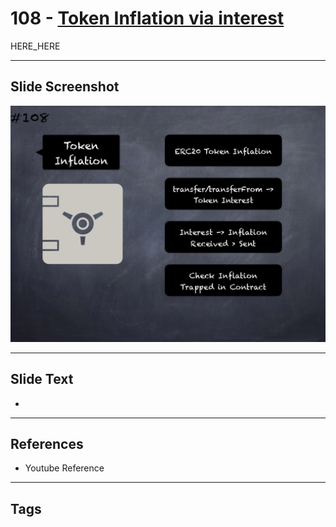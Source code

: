 # 108 - [Token Inflation via interest](Token%20Inflation%20via%20interest.md)

HERE_HERE

___
## Slide Screenshot
![0108.png](../../images/pitfalls_and_best_practices201/108.png)
___
## Slide Text
- 
___
## References
- Youtube Reference
___
## Tags